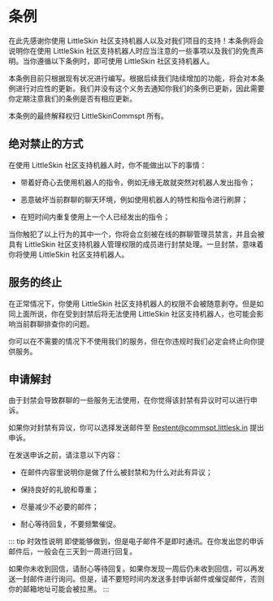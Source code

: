 # 条例

在此先感谢你使用 LittleSkin 社区支持机器人以及对我们项目的支持！本条例将会说明你在使用 LittleSkin 社区支持机器人时应当注意的一些事项以及我们的免责声明。当你遵循以下条例时，即可使用 LittleSkin 社区支持机器人。

本条例目前只根据现有状况进行编写。根据后续我们陆续增加的功能，将会对本条例进行对应性的更新。我们并没有这个义务去通知你我们的条例已更新，因此需要你定期注意我们的条例是否有相应更新。

本条例的最终解释权归 LittleSkinCommspt 所有。

## 绝对禁止的方式

在使用 LittleSkin 社区支持机器人时，你不能做出以下的事情：

- 带着好奇心去使用机器人的指令，例如无缘无故就突然对机器人发出指令；

- 恶意破坏当前群聊的聊天环境，例如使用机器人的特性和指令进行刷屏；

- 在短时间内重复使用上一个人已经发出的指令；

当你触犯了以上行为的其中一个，你将会立刻被在线的群聊管理员禁言，并且会被具有 LittleSkin 社区支持机器人管理权限的成员进行封禁处理。一旦封禁，意味着你将使用 LittleSkin 社区支持机器人。

## 服务的终止

在正常情况下，你使用 LittleSkin 社区支持机器人的权限不会被随意剥夺。但是如同上面所说，你在受到封禁后将无法使用 LittleSkin 社区支持机器人，也可能会影响当前群聊排查你的问题。

你可以在不需要的情况下不使用我们的服务，但在你违规时我们必定会终止向你提供服务。

## 申请解封

由于封禁会导致群聊的一些服务无法使用，在你觉得该封禁有异议时可以进行申诉。

如果你对封禁有异议，你可以选择发送邮件至 Restent@commspt.littlesk.in 提出申诉。

在发送申诉之前，请注意以下内容：

- 在邮件内容里说明你是做了什么被封禁和为什么对此有异议；

- 保持良好的礼貌和尊重；

- 尽量减少不必要的邮件；

- 耐心等待回复，不要频繁催促。

::: tip 时效性说明
即使能够做到，但是电子邮件不是即时通讯。在你发出您的申诉邮件后，一般会在三天到一周进行回复。

如果你未收到回信，请耐心等待回复。如果你发现一周后仍未收到回信，可以再发送一封邮件进行询问。但是，请不要短时间内发送多封申诉邮件或催促邮件，否则你的邮箱地址可能会被拉黑。
:::
